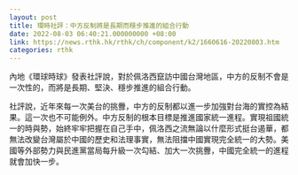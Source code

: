 ```yaml
---
layout: post
title: 環時社評：中方反制將是長期而穩步推進的組合行動
date: 2022-08-03 06:40:21.000000000 +08:00
link: https://news.rthk.hk/rthk/ch/component/k2/1660616-20220803.htm
categories: rthk
---
```


內地《環球時球》發表社評說，對於佩洛西竄訪中國台灣地區，中方的反制不會是一次性的，而將是長期、堅決、穩步推進的組合行動。

社評說，近年來每一次美台的挑釁，中方的反制都以進一步加強對台海的實控為結果。這一次也不可能例外。中方反制的根本目標是推進國家統一進程。實現祖國統一的時與勢，始終牢牢把握在自己手中，佩洛西之流無論以什麼形式挺台遏華，都無法改變台灣屬於中國的歷史和法理事實，無法阻擋中國實現完全統一的大勢。美國等外部勢力與民進黨當局每升級一次勾結、加大一次挑釁，中國完全統一的進程就會加快一步。
